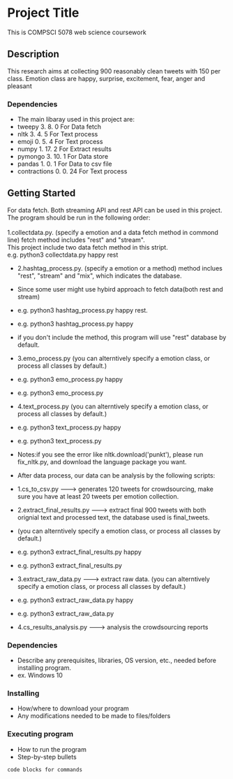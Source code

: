 # Project Title

This is COMPSCI 5078 web science coursework

## Description

This research aims at collecting 900 reasonably clean tweets with 150 per class.
Emotion class are happy, surprise, excitement, fear, anger and pleasant

### Dependencies

* The main libaray used in this project are:
* tweepy	    3. 8. 0	      For Data fetch
* nltk	        3. 4. 5	      For Text process
* emoji	        0. 5. 4	      For Text process
* numpy	        1. 17. 2	  For Extract results
* pymongo	    3. 10. 1	  For Data store
* pandas	    1. 0. 1	      For Data to csv file
* contractions	0. 0. 24	  For Text process

## Getting Started
For data fetch. Both streaming API and rest API can be used in this project.<br>
The program should be run in the following order:<br><br>
1.collectdata.py. (specify a emotion and a data fetch method in commond line) fetch method includes "rest" and "stream".<br>
  This project include two data fetch method in this stript.<br>
  e.g. python3 collectdata.py happy rest<br>

* 2.hashtag_process.py. (specify a emotion or a method) method inclues "rest", "stream" and "mix", which indicates the database.
* Since some user might use hybird approach to fetch data(both rest and stream)
*  e.g. python3 hashtag_process.py happy rest. 
*  e.g. python3 hashtag_process.py happy
*  if you don't include the method, this program will use "rest" database by default.

* 3.emo_process.py (you can alterntively specify a emotion class, or process all classes by default.)
*  e.g. python3 emo_process.py happy
*  e.g. python3 emo_process.py 

* 4.text_process.py (you can alterntively specify a emotion class, or process all classes by default.)
*  e.g. python3 text_process.py happy
*  e.g. python3 text_process.py
*  Notes:if you see the error like nltk.download('punkt'), please run fix_nltk.py, and download the language package you want.

* After data process, our data can be analysis by the following scripts:
* 1.cs_to_csv.py ---> generates 120 tweets for crowdsourcing, make sure you have at least 20 tweets per emotion collection.

* 2.extract_final_results.py ---> extract final 900 tweets with both orignial text and processed text, the database used is final_tweets.
* (you can alterntively specify a emotion class, or process all classes by default.)
*   e.g. python3 extract_final_results.py happy
*   e.g. python3 extract_final_results.py
   
* 3.extract_raw_data.py ---> extract raw data. (you can alterntively specify a emotion class, or process all classes by default.)
*  e.g. python3 extract_raw_data.py happy
*  e.g. python3 extract_raw_data.py

* 4.cs_results_analysis.py ---> analysis the crowdsourcing reports

### Dependencies

* Describe any prerequisites, libraries, OS version, etc., needed before installing program.
* ex. Windows 10

### Installing

* How/where to download your program
* Any modifications needed to be made to files/folders

### Executing program

* How to run the program
* Step-by-step bullets
```
code blocks for commands
```
